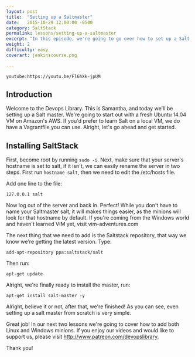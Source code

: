 ```yaml
---
layout: post
title:  "Setting up a Saltmaster"
date:   2015-10-29 12:00:00 -0500
category: SaltStack
permalink: lessons/setting-up-a-saltmaster
excerpt: "In this episode, we're going to go over how to set up a Salt Master."
weight: 2
difficulty: easy
coverart: jenkinscourse.png

---
```

`youtube:https://youtu.be/Fl6hXk-jpUM`

Introduction
------------
Welcome to the Devops Library.  This is Samantha, and today we'll be setting up
a Salt master.  We're going to start out with a fresh Ubuntu 14.04 VM on
Amazon's AWS.  If you'd prefer to learn Salt on a local VM, we do have a
Vagrantfile you can use.  Alright, let's go ahead and get started.  

Installing SaltStack
--------------------
First, become root by running `sudo -i`.  Next, make sure that your server's
hostname is set to salt, if it isn't, we can easily rename the server in two
steps.  First run `hostname salt`, then we need to edit the /etc/hosts file.  

Add one line to the file:

`127.0.0.1 salt`

Now log out of the server and back in.  Perfect!  While you don't have to name
your Saltmaster salt, it will makes things easier, as the minions will look for
that hostname by default.  If you're coming from the Windows world and haven't
learned VIM yet, visit vim-adventures.com

The next thing that we need to add is the Saltstack repository, that way we know
we're getting the latest version.  Type:

`add-apt-repository ppa:saltstack/salt`

Then run:

`apt-get update`

Alright, we're finally ready to install the master, run:

`apt-get install salt-master -y`

Alright, believe it or not, after that, we're finished!  As you can see, even
setting up a salt master from scratch is very simple.  

Great job!  In our next two lessons we're going to cover how to add both Linux
and Windows minions.  If you enjoy our videos and would like to
support us, please visit http://www.patreon.com/devopslibrary.  

Thank you!
